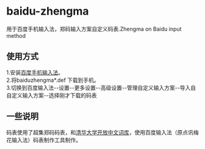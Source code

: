 # baidu-zhengma
用于百度手机输入法，郑码输入方案自定义码表.Zhengma on Baidu input method  

## 使用方式  
1.安装[百度手机输入法](https://srf.baidu.com)。  
2.将baiduzhengma*.def 下载到手机。  
3.切换到百度输入法--设置--更多设置--高级设置--管理自定义输入方案--导入自自定义输入方案--选择刚才下载的码表  

## 一些说明  
码表使用了超集郑码码表，和[清华大学开放中文词库](http://thuocl.thunlp.org/)，使用百度输入法（原点讯梅花输入法）码表制作工具制作。  
